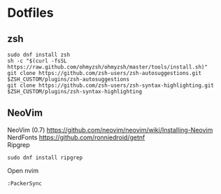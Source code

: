 # Dotfiles

## zsh
```
sudo dnf install zsh
sh -c "$(curl -fsSL https://raw.github.com/ohmyzsh/ohmyzsh/master/tools/install.sh)"
git clone https://github.com/zsh-users/zsh-autosuggestions.git $ZSH_CUSTOM/plugins/zsh-autosuggestions
git clone https://github.com/zsh-users/zsh-syntax-highlighting.git $ZSH_CUSTOM/plugins/zsh-syntax-highlighting
```

## NeoVim
NeoVim (0.7) https://github.com/neovim/neovim/wiki/Installing-Neovim  
NerdFonts https://github.com/ronniedroid/getnf  
Ripgrep  
```
sudo dnf install ripgrep
```  
Open nvim  
```
:PackerSync
```  

